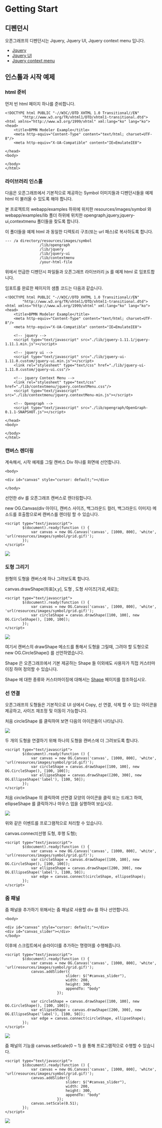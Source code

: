 Getting Start
=============

## 디펜던시

오픈그래프의 디펜던시는 Jquery, Jquery UI, Jquery context menu 입니다.
 
 - [Jquery](https://jquery.com/)
 - [Jquery UI](https://jqueryui.com/)
 - [Jquery context menu](http://swisnl.github.io/jQuery-contextMenu/index.html)
 
## 인스톨과 시작 예제

### html 준비

먼저 빈 html 페이지 하나를 준비합니다.

```
<!DOCTYPE html PUBLIC "-//W3C//DTD XHTML 1.0 Transitional//EN"
        "http://www.w3.org/TR/xhtml1/DTD/xhtml1-transitional.dtd">
<html xmlns="http://www.w3.org/1999/xhtml" xml:lang="ko" lang="ko">
<head>
    <title>BPMN Modeler Example</title>
    <meta http-equiv="Content-Type" content="text/html; charset=UTF-8"/>
    <meta http-equiv="X-UA-Compatible" content="IE=EmulateIE8">

</head>
<body>

</body>
</html>
```

### 라이브러리 인스톨

다음은 오픈그래프에서 기본적으로 제공하는 Symbol 이미지들과 디펜던시들을 예제 html 이 불러올 수 있도록 해야 합니다.
 
본 프로젝트의 webapp/examples 하위에 위치한 resources/images/symbol 와 webapp/examples/lib 폴더 하위에 위치한 opengraph,jquery,jquery-ui,contextmenu 폴더들을 찾도록 합니다.

이 폴더들을 예제 html 과 동일한 디렉토리 구조(또는 url 패스)로 복사하도록 합니다.

```
--- /a directory/resources/images/symbol
                /lib/opengraph
                /lib/jquery
                /lib/jquery-ui
                /lib/contextmenu
                /your-html-file
```


위에서 언급한 디펜던시 파일들과 오픈그래프 라이브러리 js 를 예제 html 로 임포트합니다.

임포트를 완료한 페이지의 샘플 코드는 다음과 같습니다.

```
<!DOCTYPE html PUBLIC "-//W3C//DTD XHTML 1.0 Transitional//EN"
        "http://www.w3.org/TR/xhtml1/DTD/xhtml1-transitional.dtd">
<html xmlns="http://www.w3.org/1999/xhtml" xml:lang="ko" lang="ko">
<head>
    <title>BPMN Modeler Example</title>
    <meta http-equiv="Content-Type" content="text/html; charset=UTF-8"/>
    <meta http-equiv="X-UA-Compatible" content="IE=EmulateIE8">

    <!-- jquery -->
    <script type="text/javascript" src="./lib/jquery-1.11.1/jquery-1.11.1.min.js"></script>

    <!-- jquery ui -->
    <script type="text/javascript" src="./lib/jquery-ui-1.11.0.custom/jquery-ui.min.js"></script>
    <link rel="stylesheet" type="text/css" href="./lib/jquery-ui-1.11.0.custom/jquery-ui.css"/>

    <!-- jquery Context Menu -->
    <link rel="stylesheet" type="text/css" href="./lib/contextmenu/jquery.contextMenu.css"/>
    <script type="text/javascript" src="./lib/contextmenu/jquery.contextMenu-min.js"></script>

    <!-- Opengraph -->
    <script type="text/javascript" src="./lib/opengraph/OpenGraph-0.1.1-SNAPSHOT.js"></script>

</head>
<body>

</body>
</html>
```

### 캔버스 렌더링

계속해서, 시작 예제를 그릴 캔버스 Div 하나를 화면에 선언합니다.

```
<body>

<div id="canvas" style="cursor: default;"></div>

</body>
```

선언한 div 를 오픈그래프 캔버스로 렌더링합니다.

new OG.Canvas(div 아이디, 캔버스 사이즈, 백그라운드 컬러, 백그라운드 이미지) 메소드를 호출함으로써 캔버스를 렌더링 할 수 있습니다.

```
<script type="text/javascript">
        $(document).ready(function () {
            var canvas = new OG.Canvas('canvas', [1000, 800], 'white', 'url(resources/images/symbol/grid.gif)');
        });
</script>
```

![](images/tutorial/tu-1.png)

### 도형 그리기

원형의 도형을 캔버스에 하나 그려보도록 합니다.

canvas.drawShape(좌표[x,y], 도형 , 도형 사이즈[가로,세로]);

```
<script type="text/javascript">
        $(document).ready(function () {
            var canvas = new OG.Canvas('canvas', [1000, 800], 'white', 'url(resources/images/symbol/grid.gif)');
            var circleShape = canvas.drawShape([100, 100], new OG.CircleShape(), [100, 100]);
        });
</script>
```

![](images/tutorial/tu-2.png)

여기서 캔버스의 drawShape 메소드를 통해서 도형을 그릴때, 그려야 할 도형으로 new OG.CircleShape() 를 선언하였습니다.

Shape 은 오픈그래프에서 기본 제공하는 Shape 들 이외에도 사용자가 직접 커스터마이징 하여 정의할 수 있습니다.

Shape 에 대한 종류와 커스터마이징에 대해서는 [Shape](shape.md) 페이지를 참조하십시오.

### 선 연결

오픈그래프의 도형들은 기본적으로 UI 상에서 Copy, 선 연결, 삭제 할 수 있는 아이콘을 제공하고, 사이즈 재조정 및 이동이 가능합니다.

처음 circleShape 를 클릭하여 보면 다음의 아이콘들이 나타납니다.

![](images/tutorial/tu-3.png)

두 개의 도형을 연결하기 위해 하나의 도형을 캔버스에 더 그려보도록 합니다.

```
<script type="text/javascript">
        $(document).ready(function () {
            var canvas = new OG.Canvas('canvas', [1000, 800], 'white', 'url(resources/images/symbol/grid.gif)');
            var circleShape = canvas.drawShape([100, 100], new OG.CircleShape(), [100, 100]);
            var ellipseShape = canvas.drawShape([200, 300], new OG.EllipseShape('label'), [100, 50]);
        });
</script>
```

처음 circleShape 의 클릭하여 선연결 모양의 아이콘을 클릭 또는 드래그 하여, ellipseShape 를 클릭하거나 마우스 업을 실행하여 보십시오.

![](images/tutorial/tu-4.png)

위와 같은 이벤트를 프로그램적으로 처리할 수 있습니다.

canvas.connect(선행 도형, 후행 도형);

```
<script type="text/javascript">
        $(document).ready(function () {
            var canvas = new OG.Canvas('canvas', [1000, 800], 'white', 'url(resources/images/symbol/grid.gif)');
            var circleShape = canvas.drawShape([100, 100], new OG.CircleShape(), [100, 100]);
            var ellipseShape = canvas.drawShape([200, 300], new OG.EllipseShape('label'), [100, 50]);
            var edge = canvas.connect(circleShape, ellipseShape);
        });
</script>
```

### 줌 패널

줌 패널을 추가하기 위해서는 줌 패널로 사용할 div 를 하나 선언합니다.

```
<body>

<div id="canvas" style="cursor: default;"></div>
<div id="canvas_slider"></div>
</body>
```

이후에 스크립트에서 슬라이더를 추가하는 명령어를 수행해줍니다.

```
<script type="text/javascript">
        $(document).ready(function () {
            var canvas = new OG.Canvas('canvas', [1000, 800], 'white', 'url(resources/images/symbol/grid.gif)');
            canvas.addSlider({
                            slider: $("#canvas_slider"),
                            width: 200,
                            height: 300,
                            appendTo: "body"
                        });
            
            var circleShape = canvas.drawShape([100, 100], new OG.CircleShape(), [100, 100]);
            var ellipseShape = canvas.drawShape([200, 300], new OG.EllipseShape('label'), [100, 50]);
            var edge = canvas.connect(circleShape, ellipseShape);
        });
</script>
```

![](images/tutorial/tu-5.png)

줌 패널의 기능을 canvas.setScale(0 ~ 1) 을 통해 프로그램적으로 수행할 수 있습니다.

```
<script type="text/javascript">
        $(document).ready(function () {
            var canvas = new OG.Canvas('canvas', [1000, 800], 'white', 'url(resources/images/symbol/grid.gif)');
            canvas.addSlider({
                            slider: $("#canvas_slider"),
                            width: 200,
                            height: 300,
                            appendTo: "body"
                        });
            canvas.setScale(0.51);
        });
</script>
```

![](images/tutorial/tu-6.png)










